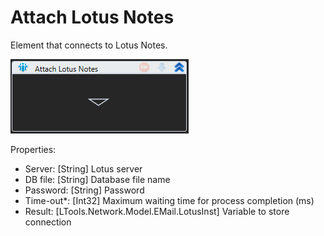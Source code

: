 # Attach Lotus Notes

Element that connects to Lotus Notes.

![](<../../../../.gitbook/assets/image (175).png>)

Properties:

* Server: \[String] Lotus server
* DB file: \[String] Database file name
* Password: \[String] Password
* Time-out\*: \[Int32] Maximum waiting time for process completion (ms)
* Result: \[LTools.Network.Model.EMail.LotusInst] Variable to store connection
